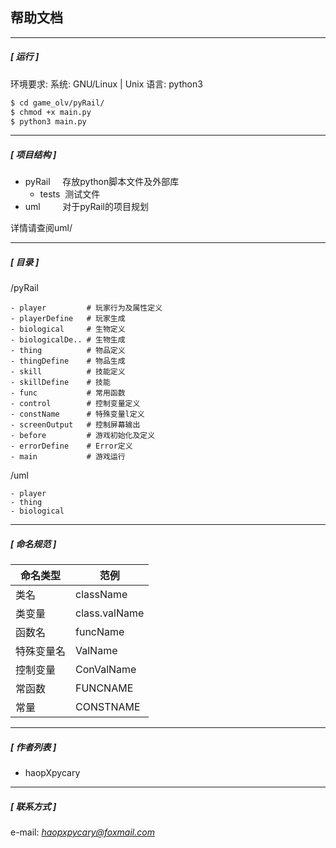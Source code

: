## 帮助文档

---

##### [ 运行 ]
环境要求: 
系统:  GNU/Linux | Unix
语言:  python3 
```bash
$ cd game_olv/pyRail/
$ chmod +x main.py
$ python3 main.py
```

---

##### [ 项目结构 ]

- pyRail&nbsp;&nbsp;&nbsp;&nbsp;&nbsp;存放python脚本文件及外部库
  - tests&nbsp;&nbsp;测试文件
- uml&nbsp;&nbsp;&nbsp;&nbsp;&nbsp;&nbsp;&nbsp;&nbsp;&nbsp;对于pyRail的项目规划

详情请查阅uml/

---

#####  [ 目录 ]
/pyRail
```
- player         # 玩家行为及属性定义
- playerDefine   # 玩家生成
- biological     # 生物定义
- biologicalDe.. # 生物生成
- thing          # 物品定义
- thingDefine    # 物品生成
- skill          # 技能定义
- skillDefine    # 技能
- func           # 常用函数
- control        # 控制变量定义
- constName      # 特殊变量l定义
- screenOutput   # 控制屏幕输出
- before         # 游戏初始化及定义
- errorDefine    # Error定义
- main           # 游戏运行
```

/uml
```
- player
- thing
- biological
```

---

#####  [ 命名规范 ]
<smart>
  
| 命名类型 | 范例 |
| ------ | ------ |
| 类名       | className     |
| 类变量     | class.valName |
| 函数名     | funcName      |
| 特殊变量名 | ValName       |
| 控制变量   | ConValName    |
| 常函数     | FUNCNAME      |
| 常量       | CONSTNAME     |

</smart>

---

##### [ 作者列表 ]
- haopXpycary

---

##### [ 联系方式 ]
e-mail: *haopxpycary@foxmail.com*

